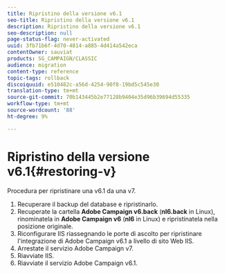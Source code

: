 ```yaml
---
title: Ripristino della versione v6.1
seo-title: Ripristino della versione v6.1
description: Ripristino della versione v6.1
seo-description: null
page-status-flag: never-activated
uuid: 3fb71b6f-4d70-4814-a885-4d414a542eca
contentOwner: sauviat
products: SG_CAMPAIGN/CLASSIC
audience: migration
content-type: reference
topic-tags: rollback
discoiquuid: e510482c-a56d-4254-90f8-19bd5c545e30
translation-type: tm+mt
source-git-commit: 70b143445b2e77128b9404e35d96b39694d55335
workflow-type: tm+mt
source-wordcount: '88'
ht-degree: 9%

---
```



# Ripristino della versione v6.1{#restoring-v}

Procedura per ripristinare una v6.1 da una v7.

1. Recuperare il backup del database e ripristinarlo.
1. Recuperate la cartella **Adobe Campaign v6.back** (**nl6.back** in Linux), rinominatela in **Adobe Campaign v6** (**nl6** in Linux) e ripristinatela nella posizione originale.
1. Riconfigurare IIS riassegnando le porte di ascolto per ripristinare l&#39;integrazione di  Adobe Campaign v6.1 a livello di sito Web IIS.
1. Arrestate il servizio  Adobe Campaign v7.
1. Riavviate IIS.
1. Riavviate il servizio  Adobe Campaign v6.1.

